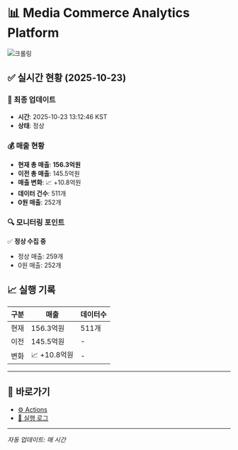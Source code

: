 # 📊 Media Commerce Analytics Platform

![크롤링](https://img.shields.io/badge/크롤링-정상-green)

## ✅ 실시간 현황 (2025-10-23)

### 📍 최종 업데이트
- **시간**: 2025-10-23 13:12:46 KST
- **상태**: 정상

### 💰 매출 현황
- **현재 총 매출**: **156.3억원**
- **이전 총 매출**: 145.5억원
- **매출 변화**: 📈 +10.8억원
- **데이터 건수**: 511개
- **0원 매출**: 252개

### 🔍 모니터링 포인트

✅ **정상 수집 중**
- 정상 매출: 259개
- 0원 매출: 252개


## 📈 실행 기록

| 구분 | 매출 | 데이터수 |
|------|------|----------|
| 현재 | 156.3억원 | 511개 |
| 이전 | 145.5억원 | - |
| 변화 | 📈 +10.8억원 | - |

---

## 🔗 바로가기

- [⚙️ Actions](../../actions)
- [📝 실행 로그](../../actions/workflows/daily_scraping.yml)

---

*자동 업데이트: 매 시간*

